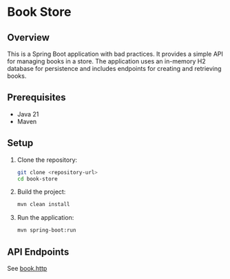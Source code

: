 # Book Store

## Overview
This is a Spring Boot application with bad practices. It provides a simple API for managing books in a store. The application uses an in-memory H2 database for persistence and includes endpoints for creating and retrieving books.

## Prerequisites
- Java 21
- Maven

## Setup
1. Clone the repository:
   ```bash
   git clone <repository-url>
   cd book-store
   ```
2. Build the project:
   ```bash
   mvn clean install
   ```
3. Run the application:
   ```bash
   mvn spring-boot:run
   ```

## API Endpoints

See [book.http](/docs/rest/book.http)
